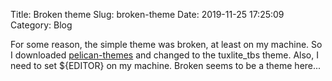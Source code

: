 Title: Broken theme
Slug: broken-theme
Date: 2019-11-25 17:25:09
Category: Blog

For some reason, the simple theme was broken, at least on my machine. So I downloaded [pelican-themes][1] and changed to the tuxlite_tbs theme. Also, I need to set ${EDITOR} on my machine. Broken seems to be a theme here...

[1]: https://github.com/getpelican/pelican-themes
